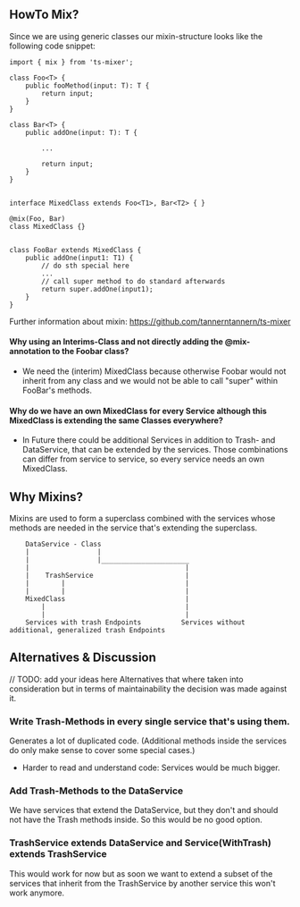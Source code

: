 ## HowTo Mix?
Since we are using generic classes our mixin-structure looks like the following code snippet:
````
import { mix } from 'ts-mixer';

class Foo<T> {
    public fooMethod(input: T): T {
        return input;
    }
}

class Bar<T> {
    public addOne(input: T): T {
    
        ...
        
        return input;
    }
}


interface MixedClass extends Foo<T1>, Bar<T2> { }

@mix(Foo, Bar)
class MixedClass {}


class FooBar extends MixedClass {
    public addOne(input1: T1) {
        // do sth special here
        ...
        // call super method to do standard afterwards
        return super.addOne(input1);
    }
}
````
Further information about mixin: https://github.com/tannerntannern/ts-mixer

#### Why using an Interims-Class and not directly adding the @mix-annotation to the Foobar class?
* We need the (interim) MixedClass because otherwise Foobar would not inherit from any class and we would not be able to call "super" within FooBar's methods.


#### Why do we have an own MixedClass for every Service although this MixedClass is extending the same Classes everywhere?
* In Future there could be additional Services in addition to Trash- and DataService, that can be extended by the services. Those combinations can differ from service to service, so every service needs an own MixedClass.

## Why Mixins?
Mixins are used to form a superclass combined with the services whose methods are needed in the service that's extending the superclass.

````
    DataService - Class
    |                 |
    |                 |______________________
    |                                       |
    |    TrashService                       |
    |        |                              |
    |        |                              |
    MixedClass                              |
        |                                   |
        |                                   |
    Services with trash Endpoints          Services without additional, generalized trash Endpoints

````



## Alternatives & Discussion
// TODO: add your ideas here
Alternatives that where taken into consideration but in terms of maintainability the decision was made against it.

### Write Trash-Methods in every single service that's using them.
Generates a lot of duplicated code. (Additional methods inside the services do only make sense to cover some special cases.)
* Harder to read and understand code: Services would be much bigger.

### Add Trash-Methods to the DataService
We have services that extend the DataService, but they don't and should not have the Trash methods inside. So this would be no good option.

### TrashService extends DataService<T> and Service(WithTrash)<T> extends TrashService
This would work for now but as soon we want to extend a subset of the services that inherit from the TrashService by another service this won't work anymore.
